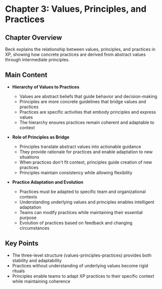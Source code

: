 # Chapter 3: Values, Principles, and Practices

## Chapter Overview
Beck explains the relationship between values, principles, and practices in XP, showing how concrete practices are derived from abstract values through intermediate principles.

## Main Content
- **Hierarchy of Values to Practices**
  - Values are abstract beliefs that guide behavior and decision-making
  - Principles are more concrete guidelines that bridge values and practices
  - Practices are specific activities that embody principles and express values
  - The hierarchy ensures practices remain coherent and adaptable to context

- **Role of Principles as Bridge**
  - Principles translate abstract values into actionable guidance
  - They provide rationale for practices and enable adaptation to new situations
  - When practices don't fit context, principles guide creation of new practices
  - Principles maintain consistency while allowing flexibility

- **Practice Adaptation and Evolution**
  - Practices must be adapted to specific team and organizational contexts
  - Understanding underlying values and principles enables intelligent adaptation
  - Teams can modify practices while maintaining their essential purpose
  - Evolution of practices based on feedback and changing circumstances

## Key Points
- The three-level structure (values-principles-practices) provides both stability and adaptability
- Practices without understanding of underlying values become rigid rituals
- Principles enable teams to adapt XP practices to their specific context while maintaining coherence